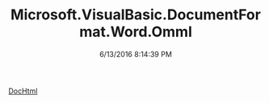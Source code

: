 ﻿---
title: Microsoft.VisualBasic.DocumentFormat.Word.Omml
date: 6/13/2016 8:14:39 PM
---

[DocHtml](T-Microsoft.VisualBasic.DocumentFormat.Word.Omml.DocHtml.html)
